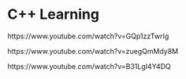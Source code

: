 <h1>C++ Learning</h1>

<p>https://www.youtube.com/watch?v=GQp1zzTwrIg</p>
<p>https://www.youtube.com/watch?v=zuegQmMdy8M</p>
<p>https://www.youtube.com/watch?v=B31LgI4Y4DQ</p>
